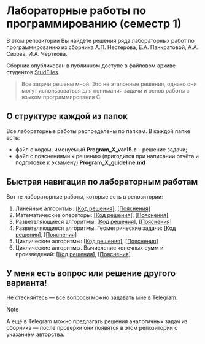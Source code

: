 # Лабораторные работы по программированию (семестр 1)
В этом репозитории Вы найдёте решения ряда лабораторных работ по программированию из сборника А.П. Нестерова, Е.А. Панкратовой, А.А. Сизова, И.А. Черткова.

Сборник опубликован в публичном доступе в файловом архиве студентов [StudFiles](https://studfile.net/preview/2715555).

> Все задачи решены мной. Это не эталонные решения, однако они могут использоваться для понимания задачи и основ работы с языком программирования C.

## О структуре каждой из папок

Все лабораторные работы распределены по папкам. В каждой папке есть:
- файл с кодом, именуемый **Program_X_var15.c** – решение задачи;
- файл с пояснениями к решению (пригодится при написании отчёта и подготовке к экзамену) **Program_X_guideline.md**

## Быстрая навигация по лабораторным работам

Вот те лабораторные работы, которые есть в репозитории:
    
1. Линейные алгоритмы: [[Код решения]](1.%20Линейные%20алгоритмы/Program_1_var15.c), [[Пояснения]](1.%20Линейные%20алгоритмы/Program_1_guideline.md)
2. Математические операторы: [[Код решения]](2.%20Математические%20операторы/Program_2_var15.c), [[Пояснения]](2.%20Математические%20операторы/Program_2_guideline.md)
3. Разветвляющиеся алгоритмы: [[Код решения]](3.%20Разветвляющиеся%20алгоритмы/Program_3_var15.c), [[Пояснения]](3.%20Разветвляющиеся%20алгоритмы/Program_3_guideline.md)
4. Разветвляющиеся алгоритмы. Геометрические задачи: [[Код решения]](4.%20Разветвляющиеся%20алгоритмы.%20Геометрические%20задачи/Program_4_var15.c), [[Пояснения]](4.%20Разветвляющиеся%20алгоритмы.%20Геометрические%20задачи/Program_4_guideline.md)
5. Циклические алгоритмы: [[Код решения]](5.%20Циклические%20алгоритмы/Program_5_var15.c), [[Пояснения]](5.%20Циклические%20алгоритмы/Program_5_guideline.md)
6. Циклические алгоритмы. Вычисление конечных сумм и произведений: [[Код решения]](6.%20Циклические%20алгоритмы.%20Вычисление%20конечных%20сумм%20и%20произведений/Program_6_var15.c), [[Пояснения]](6.%20Циклические%20алгоритмы.%20Вычисление%20конечных%20сумм%20и%20произведений/Program_6_guideline.md)

## У меня есть вопрос или решение другого варианта!

Не стесняйтесь — все вопросы можно задавать [мне в Telegram](https://t.me/plunkzy).

> [!NOTE]
> А ещё в Telegram можно предлагать решения аналогичных задач из сборника — после проверки они появятся в этом репозитории с указанием авторства.